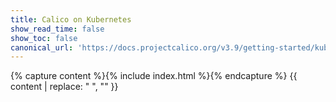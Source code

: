 ```yaml
---
title: Calico on Kubernetes
show_read_time: false
show_toc: false
canonical_url: 'https://docs.projectcalico.org/v3.9/getting-started/kubernetes/index'
---
```

{% capture content %}{% include index.html %}{% endcapture %}
{{ content | replace: "    ", "" }}